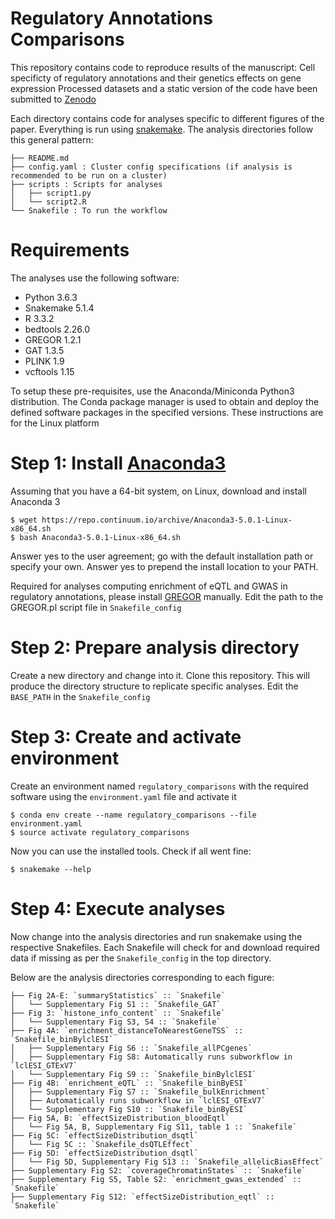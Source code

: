 # Regulatory Annotations Comparisons
This repository contains code to reproduce results of the manuscript:
Cell specificty of regulatory annotations and their genetics effects on gene expression
Processed datasets and a static version of the code have been submitted to [Zenodo](10.5281/zenodo.1413623)

Each directory contains code for analyses specific to different figures of the paper. Everything is run using [snakemake](http://snakemake.readthedocs.io/en/latest/). The analysis directories follow this general pattern:
```	
├── README.md
├── config.yaml : Cluster config specifications (if analysis is recommended to be run on a cluster)
├── scripts : Scripts for analyses
│   ├── script1.py
│   └── script2.R
└── Snakefile : To run the workflow
```

# Requirements

The analyses use the following software:

* Python 3.6.3
* Snakemake 5.1.4
* R 3.3.2	
* bedtools 2.26.0
* GREGOR 1.2.1
* GAT 1.3.5
* PLINK 1.9
* vcftools 1.15
	
To setup these pre-requisites, use the Anaconda/Miniconda Python3 distribution. The Conda package manager is used to obtain and deploy the defined software packages in the specified versions. These instructions are for the Linux platform
	
# Step 1: Install [Anaconda3](https://conda.io/docs/user-guide/install/index.html)
Assuming that you have a 64-bit system, on Linux, download and install Anaconda 3
```
$ wget https://repo.continuum.io/archive/Anaconda3-5.0.1-Linux-x86_64.sh
$ bash Anaconda3-5.0.1-Linux-x86_64.sh
```
Answer yes to the user agreement; go with the default installation path or specify your own. Answer yes to prepend the install location to your PATH.

Required for analyses computing enrichment of eQTL and GWAS in regulatory annotations, please install [GREGOR](https://genome.sph.umich.edu/wiki/GREGOR) manually. Edit the path to the GREGOR.pl script file in `Snakefile_config`

# Step 2: Prepare analysis directory
Create a new directory and change into it.
Clone this repository. This will produce the directory structure to replicate specific analyses. Edit the `BASE_PATH` in the `Snakefile_config`

# Step 3: Create and activate environment
Create an environment named `regulatory_comparisons` with the required software using the `environment.yaml` file and activate it
```
$ conda env create --name regulatory_comparisons --file environment.yaml
$ source activate regulatory_comparisons
```
Now you can use the installed tools. Check if all went fine:
```
$ snakemake --help
```
# Step 4: Execute analyses
Now change into the analysis directories and run snakemake using the respective Snakefiles. Each Snakefile will check for and download required data if missing as per the `Snakefile_config` in the top directory.

Below are the analysis directories corresponding to each figure:
```	
├── Fig 2A-E: `summaryStatistics` :: `Snakefile`
│   └──	Supplementary Fig S1 :: `Snakefile_GAT`		
├── Fig 3: `histone_info_content` :: `Snakefile`
│   └──	Supplementary Fig S3, S4 :: `Snakefile`			
├── Fig 4A: `enrichment_distanceToNearestGeneTSS` :: `Snakefile_binBylclESI`
│   ├── Supplementary Fig S6 :: `Snakefile_allPCgenes`	
│   ├── Supplementary Fig S8: Automatically runs subworkflow in `lclESI_GTExV7`
│   └──	Supplementary Fig S9 :: `Snakefile_binBylclESI`
├── Fig 4B: `enrichment_eQTL` :: `Snakefile_binByESI`
│   ├── Supplementary Fig S7 :: `Snakefile_bulkEnrichment`	
│   ├── Automatically runs subworkflow in `lclESI_GTExV7`
│   └──	Supplementary Fig S10 :: `Snakefile_binByESI`	
├── Fig 5A, B: `effectSizeDistribution_bloodEqtl`
│   └── Fig 5A, B, Supplementary Fig S11, table 1 :: `Snakefile`
├── Fig 5C: `effectSizeDistribution_dsqtl`
│   └── Fig 5C :: `Snakefile_dsQTLEffect`
├── Fig 5D: `effectSizeDistribution_dsqtl`
│   └── Fig 5D, Supplementary Fig S13 :: `Snakefile_allelicBiasEffect`
├── Supplementary Fig S2: `coverageChromatinStates` :: `Snakefile`
├── Supplementary Fig S5, Table S2: `enrichment_gwas_extended` :: `Snakefile`
├── Supplementary Fig S12: `effectSizeDistribution_eqtl` :: `Snakefile`
	
```
	